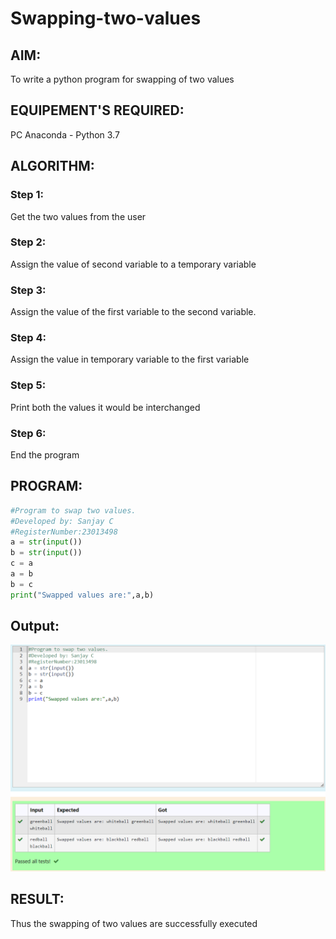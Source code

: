 # Swapping-two-values
## AIM:
To write a python program for swapping of two values
## EQUIPEMENT'S REQUIRED: 
PC
Anaconda - Python 3.7
## ALGORITHM: 
### Step 1:
Get the two values from the user
### Step 2: 
Assign the value of second variable to a temporary variable 
### Step 3: 
Assign the value of the first variable to the second variable.
### Step 4:  
Assign the value in temporary variable to the first variable
### Step 5: 
Print both the values it would be interchanged
### Step 6: 
End the program
## PROGRAM:
```py
#Program to swap two values.
#Developed by: Sanjay C
#RegisterNumber:23013498
a = str(input())
b = str(input())
c = a
a = b
b = c
print("Swapped values are:",a,b)
```

## Output:

![Alt text](<EX 1.png>)

## RESULT:
Thus the swapping of two values are successfully executed



